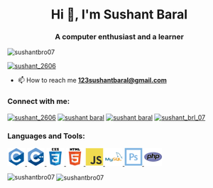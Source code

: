 <h1 align="center">Hi 👋, I'm Sushant Baral</h1>
<h3 align="center">A computer enthusiast and a learner</h3>

<p align="left"> <img src="https://komarev.com/ghpvc/?username=sushantbro07&label=Profile%20views&color=0e75b6&style=flat" alt="sushantbro07" /> </p>

<p align="left"> <a href="https://twitter.com/sushant_2606" target="blank"><img src="https://img.shields.io/twitter/follow/sushant_2606?logo=twitter&style=for-the-badge" alt="sushant_2606" /></a> </p>

- 📫 How to reach me ****123sushantbaral@gmail.com****

<h3 align="left">Connect with me:</h3>
<p align="left">
<a href="https://twitter.com/sushant_2606" target="blank"><img align="center" src="https://raw.githubusercontent.com/rahuldkjain/github-profile-readme-generator/master/src/images/icons/Social/twitter.svg" alt="sushant_2606" height="30" width="40" /></a>
<a href="https://linkedin.com/in/sushant baral" target="blank"><img align="center" src="https://raw.githubusercontent.com/rahuldkjain/github-profile-readme-generator/master/src/images/icons/Social/linked-in-alt.svg" alt="sushant baral" height="30" width="40" /></a>
<a href="https://fb.com/sushant baral" target="blank"><img align="center" src="https://raw.githubusercontent.com/rahuldkjain/github-profile-readme-generator/master/src/images/icons/Social/facebook.svg" alt="sushant baral" height="30" width="40" /></a>
<a href="https://instagram.com/sushant_brl_07" target="blank"><img align="center" src="https://raw.githubusercontent.com/rahuldkjain/github-profile-readme-generator/master/src/images/icons/Social/instagram.svg" alt="sushant_brl_07" height="30" width="40" /></a>
</p>

<h3 align="left">Languages and Tools:</h3>
<p align="left"> <a href="https://www.cprogramming.com/" target="_blank" rel="noreferrer"> <img src="https://raw.githubusercontent.com/devicons/devicon/master/icons/c/c-original.svg" alt="c" width="40" height="40"/> </a> <a href="https://www.w3schools.com/cpp/" target="_blank" rel="noreferrer"> <img src="https://raw.githubusercontent.com/devicons/devicon/master/icons/cplusplus/cplusplus-original.svg" alt="cplusplus" width="40" height="40"/> </a> <a href="https://www.w3schools.com/css/" target="_blank" rel="noreferrer"> <img src="https://raw.githubusercontent.com/devicons/devicon/master/icons/css3/css3-original-wordmark.svg" alt="css3" width="40" height="40"/> </a> <a href="https://www.w3.org/html/" target="_blank" rel="noreferrer"> <img src="https://raw.githubusercontent.com/devicons/devicon/master/icons/html5/html5-original-wordmark.svg" alt="html5" width="40" height="40"/> </a> <a href="https://developer.mozilla.org/en-US/docs/Web/JavaScript" target="_blank" rel="noreferrer"> <img src="https://raw.githubusercontent.com/devicons/devicon/master/icons/javascript/javascript-original.svg" alt="javascript" width="40" height="40"/> </a> <a href="https://www.mysql.com/" target="_blank" rel="noreferrer"> <img src="https://raw.githubusercontent.com/devicons/devicon/master/icons/mysql/mysql-original-wordmark.svg" alt="mysql" width="40" height="40"/> </a> <a href="https://www.photoshop.com/en" target="_blank" rel="noreferrer"> <img src="https://raw.githubusercontent.com/devicons/devicon/master/icons/photoshop/photoshop-line.svg" alt="photoshop" width="40" height="40"/> </a> <a href="https://www.php.net" target="_blank" rel="noreferrer"> <img src="https://raw.githubusercontent.com/devicons/devicon/master/icons/php/php-original.svg" alt="php" width="40" height="40"/> </a> </p>

<p><img align="left" src="https://github-readme-stats.vercel.app/api/top-langs?username=sushantbro07&show_icons=true&locale=en&layout=compact" alt="sushantbro07" /></p>

<p>&nbsp;<img align="center" src="https://github-readme-stats.vercel.app/api?username=sushantbro07&show_icons=true&locale=en" alt="sushantbro07" /></p>
